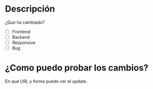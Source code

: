 # Descripción
¿Que ha cambiado?

- [ ] Frontend
- [ ] Backend
- [ ] Responsive
- [ ] Bug

# ¿Como puedo probar los cambios?
En que URL y forma puedo ver el update.
